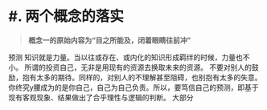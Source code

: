 # #. 两个概念的落实
> **概念一的原始内容为“目之所能及，闭着眼睛往前冲”**

预测
知识就是力量。当以往或存在、或内化的知识形成羁绊的时候，力量也不小。
所谓的投资自己，无非是用现有的资源去换取未来的资源。
不要对别人的鼓励，抱有太多的期待。同样的，对别人的不理解甚至阻碍，也别抱有太多的失意。你终究y腰成为的是你自己，自己为自己负责。所以，要笃信自己的预测，即基于现有客观现象、结果做出了合乎理性与逻辑的判断。
大部分
